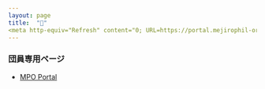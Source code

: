 ```yaml
---
layout: page
title:  "🔐"
<meta http-equiv="Refresh" content="0; URL=https://portal.mejirophil-orch.com">
---
```


### 団員専用ページ
* <a target="_blank" rel="noopener" href="https://portal.mejirophil-orch.com">MPO Portal</a>
